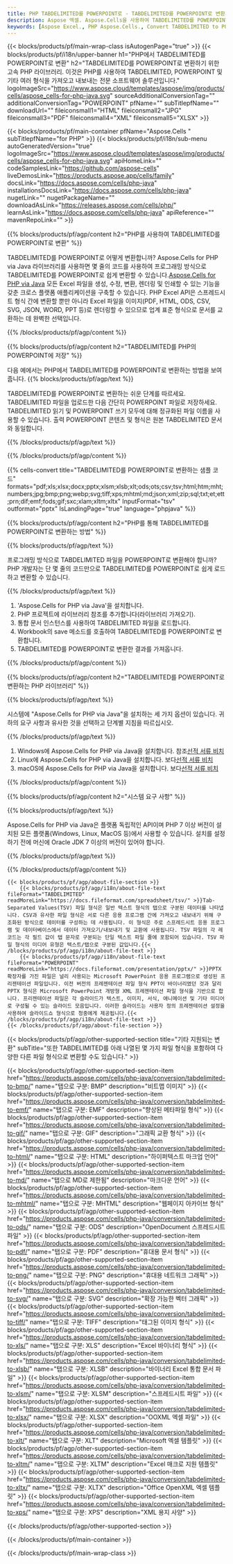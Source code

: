 ```yaml
---
title: PHP TABDELIMITED를 POWERPOINT로 - TABDELIMITED를 POWERPOINT로 변환기
description: Aspose 엑셀. Aspose.Cells을 사용하여 TABDELIMITED를 POWERPOINT로 빠르고 쉽게 변환하세요. PHP TABDELIMITED를 POWERPOINT로 변환하세요. PHP TABDELIMITED를 POWERPOINT에 저장하세요. PHP를 사용하여 TABDELIMITED를 POWERPOINT로 저장합니다.
keywords: [Aspose Excel., PHP Aspose.Cells., Convert TABDELIMITED to POWERPOINT in PHP., Save TABDELIMITED to POWERPOINT using PHP., PHP TABDELIMITED to POWERPOINT saveformat., TABDELIMITED to POWERPOINT Converter., PHP Save TABDELIMITED as POWERPOINT]
---
```

{{< blocks/products/pf/main-wrap-class isAutogenPage="true" >}}
{{< blocks/products/pf/i18n/upper-banner h1="PHP에서 TABDELIMITED를 POWERPOINT로 변환" h2="TABDELIMITED를 POWERPOINT로 변환하기 위한 고속 PHP 라이브러리. 이것은 PHP를 사용하여 TABDELIMITED, POWERPOINT 및 기타 여러 형식을 가져오고 내보내는 전문 소프트웨어 솔루션입니다." logoImageSrc="https://www.aspose.cloud/templates/aspose/img/products/cells/aspose_cells-for-php-java.svg" sourceAdditionalConversionTag="" additionalConversionTag="POWERPOINT" pfName="" subTitlepfName="" downloadUrl="" fileiconsmall1="HTML" fileiconsmall2="JPG" fileiconsmall3="PDF" fileiconsmall4="XML" fileiconsmall5="XLSX" >}}

{{< blocks/products/pf/main-container pfName="Aspose.Cells " subTitlepfName="for PHP" >}}
{{< blocks/products/pf/i18n/sub-menu autoGeneratedVersion="true" logoImageSrc="https://www.aspose.cloud/templates/aspose/img/products/cells/aspose_cells-for-php-java.svg" apiHomeLink="" codeSamplesLink="https://github.com/aspose-cells" liveDemosLink="https://products.aspose.app/cells/family" docsLink="https://docs.aspose.com/cells/php-java" installationsDocsLink="https://docs.aspose.com/cells/php-java" nugetLink="" nugetPackageName="" downloadAsLink="https://releases.aspose.com/cells/php/" learnAsLink="https://docs.aspose.com/cells/php-java" apiReference="" mavenRepoLink="" >}}


{{% blocks/products/pf/agp/content h2="PHP를 사용하여 TABDELIMITED를 POWERPOINT로 변환" %}}

 TABDELIMITED를 POWERPOINT로 어떻게 변환합니까? Aspose.Cells for PHP via Java 라이브러리를 사용하면 몇 줄의 코드를 사용하여 프로그래밍 방식으로 TABDELIMITED를 POWERPOINT로 쉽게 변환할 수 있습니다.[Aspose.Cells for PHP via Java](https://products.aspose.com/cells/php-java/) 모든 Excel 파일을 생성, 수정, 변환, 렌더링 및 인쇄할 수 있는 기능을 갖춘 크로스 플랫폼 애플리케이션을 구축할 수 있습니다. PHP Excel API은 스프레드시트 형식 간에 변환할 뿐만 아니라 Excel 파일을 이미지(PDF, HTML, ODS, CSV, SVG, JSON, WORD, PPT 등)로 렌더링할 수 있으므로 업계 표준 형식으로 문서를 교환하는 데 완벽한 선택입니다.
 
{{% /blocks/products/pf/agp/content %}}

{{% blocks/products/pf/agp/content h2="TABDELIMITED를 PHP의 POWERPOINT에 저장" %}}

다음 예에서는 PHP에서 TABDELIMITED를 POWERPOINT로 변환하는 방법을 보여줍니다.
{{% blocks/products/pf/agp/text %}}

TABDELIMITED를 POWERPOINT로 변환하는 쉬운 단계를 따르세요. TABDELIMITED 파일을 업로드한 다음 간단히 POWERPOINT 파일로 저장하세요. TABDELIMITED 읽기 및 POWERPOINT 쓰기 모두에 대해 정규화된 파일 이름을 사용할 수 있습니다. 출력 POWERPOINT 콘텐츠 및 형식은 원본 TABDELIMITED 문서와 동일합니다.

{{% /blocks/products/pf/agp/text %}}

{{% /blocks/products/pf/agp/content %}}

{{% cells-convert title="TABDELIMITED를 POWERPOINT로 변환하는 샘플 코드" formats="pdf;xls;xlsx;docx;pptx;xlsm;xlsb;xlt;ods;ots;csv;tsv;html;htm;mht;numbers;jpg;bmp;png;webp;svg;tiff;xps;mhtml;md;json;xml;zip;sql;txt;et;ett;prn;dif;emf;fods;gif;sxc;xlam;xltm;xltx" InputFormat="tsv" outformat="pptx" IsLandingPage="true" language="phpjava" %}}

{{% blocks/products/pf/agp/content h2="PHP를 통해 TABDELIMITED를 POWERPOINT로 변환하는 방법" %}}

{{% blocks/products/pf/agp/text %}}

프로그래밍 방식으로 TABDELIMITED 파일을 POWERPOINT로 변환해야 합니까? PHP 개발자는 단 몇 줄의 코드만으로 TABDELIMITED를 POWERPOINT로 쉽게 로드하고 변환할 수 있습니다.

{{% /blocks/products/pf/agp/text %}}

1.  'Aspose.Cells for PHP via Java'을 설치합니다.
1.  PHP 프로젝트에 라이브러리 참조를 추가합니다(라이브러리 가져오기).
1.  통합 문서 인스턴스를 사용하여 TABDELIMITED 파일을 로드합니다.
1.  Workbook의 save 메소드를 호출하여 TABDELIMITED를 POWERPOINT로 변환합니다.
1.  TABDELIMITED를 POWERPOINT로 변환한 결과를 가져옵니다.

{{% /blocks/products/pf/agp/content %}}

{{% blocks/products/pf/agp/content h2="TABDELIMITED를 POWERPOINT로 변환하는 PHP 라이브러리" %}}

{{% blocks/products/pf/agp/text %}}

시스템에 "Aspose.Cells for PHP via Java"을 설치하는 세 가지 옵션이 있습니다. 귀하의 요구 사항과 유사한 것을 선택하고 단계별 지침을 따르십시오.

{{% /blocks/products/pf/agp/text %}}

1.  Windows에 Aspose.Cells for PHP via Java을 설치합니다. 참조[선적 서류 비치](https://docs.aspose.com/cells/php-java/setup-and-installation-guidelines/#windows)
1.  Linux에 Aspose.Cells for PHP via Java을 설치합니다. 보다[선적 서류 비치](https://docs.aspose.com/cells/php-java/setup-and-installation-guidelines/#linux)
1.  macOS에 Aspose.Cells for PHP via Java을 설치합니다. 보다[선적 서류 비치](https://docs.aspose.com/cells/php-java/setup-and-installation-guidelines/#mac)

{{% /blocks/products/pf/agp/content %}}

{{% blocks/products/pf/agp/content h2="시스템 요구 사항" %}}

{{% blocks/products/pf/agp/text %}}

Aspose.Cells for PHP via Java은 플랫폼 독립적인 API이며 PHP 7 이상 버전이 설치된 모든 플랫폼(Windows, Linux, MacOS 등)에서 사용할 수 있습니다. 설치를 설정하기 전에 머신에 Oracle JDK 7 이상의 버전이 있어야 합니다.
 
{{% /blocks/products/pf/agp/text %}}


{{% /blocks/products/pf/agp/content %}}

<!-- aboutfile Starts -->
    {{< blocks/products/pf/agp/about-file-section >}}
        {{< blocks/products/pf/agp/i18n/about-file-text fileFormat="TABDELIMITED" readMoreLink="https://docs.fileformat.com/spreadsheet/tsv/" >}}Tab-Separated Values(TSV) 파일 형식은 일반 텍스트 형식의 탭으로 구분된 데이터를 나타냅니다. CSV과 유사한 파일 형식은 서로 다른 응용 프로그램 간에 가져오고 내보내기 위해 구조화된 방식으로 데이터를 구성하는 데 사용됩니다. 이 형식은 주로 스프레드시트 응용 프로그램 및 데이터베이스에서 데이터 가져오기/내보내기 및 교환에 사용됩니다. TSV 파일의 각 레코드는 각 필드 값이 탭 문자로 구분되는 단일 텍스트 파일 줄에 포함되어 있습니다. TSV 파일 형식의 미디어 유형은 텍스트/탭으로 구분된 값입니다.{{< /blocks/products/pf/agp/i18n/about-file-text >}}
        {{< blocks/products/pf/agp/i18n/about-file-text fileFormat="POWERPOINT" readMoreLink="https://docs.fileformat.com/presentation/pptx/" >}}PPTX 확장자를 가진 파일은 널리 사용되는 Microsoft PowerPoint 응용 프로그램으로 생성된 프리젠테이션 파일입니다. 이전 버전의 프레젠테이션 파일 형식 PPT이 바이너리였던 것과 달리 PPTX 형식은 Microsoft PowerPoint 개방형 XML 프레젠테이션 파일 형식을 기반으로 합니다. 프리젠테이션 파일은 각 슬라이드가 텍스트, 이미지, 서식, 애니메이션 및 기타 미디어로 구성될 수 있는 슬라이드 모음입니다. 이러한 슬라이드는 사용자 정의 프레젠테이션 설정을 사용하여 슬라이드쇼 형식으로 청중에게 제공됩니다.{{< /blocks/products/pf/agp/i18n/about-file-text >}}
    {{< /blocks/products/pf/agp/about-file-section >}}
<!-- aboutfile Ends -->

{{< blocks/products/pf/agp/other-supported-section title="기타 지원되는 변환" subTitle="또한 TABDELIMITED를 아래 나열된 몇 가지 파일 형식을 포함하여 다양한 다른 파일 형식으로 변환할 수도 있습니다." >}}

{{< blocks/products/pf/agp/other-supported-section-item href="https://products.aspose.com/cells/php-java/conversion/tabdelimited-to-bmp/" name="탭으로 구분: BMP" description="비트맵 이미지" >}}
{{< blocks/products/pf/agp/other-supported-section-item href="https://products.aspose.com/cells/php-java/conversion/tabdelimited-to-emf/" name="탭으로 구분: EMF" description="향상된 메타파일 형식" >}}
{{< blocks/products/pf/agp/other-supported-section-item href="https://products.aspose.com/cells/php-java/conversion/tabdelimited-to-gif/" name="탭으로 구분: GIF" description="그래픽 교환 형식" >}}
{{< blocks/products/pf/agp/other-supported-section-item href="https://products.aspose.com/cells/php-java/conversion/tabdelimited-to-html/" name="탭으로 구분: HTML" description="하이퍼텍스트 마크업 언어" >}}
{{< blocks/products/pf/agp/other-supported-section-item href="https://products.aspose.com/cells/php-java/conversion/tabdelimited-to-md/" name="탭으로 MD로 제한됨" description="마크다운 언어" >}}
{{< blocks/products/pf/agp/other-supported-section-item href="https://products.aspose.com/cells/php-java/conversion/tabdelimited-to-mhtml/" name="탭으로 구분: MHTML" description="웹페이지 아카이브 형식" >}}
{{< blocks/products/pf/agp/other-supported-section-item href="https://products.aspose.com/cells/php-java/conversion/tabdelimited-to-ods/" name="탭으로 구분: ODS" description="OpenDocument 스프레드시트 파일" >}}
{{< blocks/products/pf/agp/other-supported-section-item href="https://products.aspose.com/cells/php-java/conversion/tabdelimited-to-pdf/" name="탭으로 구분: PDF" description="휴대용 문서 형식" >}}
{{< blocks/products/pf/agp/other-supported-section-item href="https://products.aspose.com/cells/php-java/conversion/tabdelimited-to-png/" name="탭으로 구분: PNG" description="휴대용 네트워크 그래픽" >}}
{{< blocks/products/pf/agp/other-supported-section-item href="https://products.aspose.com/cells/php-java/conversion/tabdelimited-to-svg/" name="탭으로 구분: SVG" description="확장 가능한 벡터 그래픽" >}}
{{< blocks/products/pf/agp/other-supported-section-item href="https://products.aspose.com/cells/php-java/conversion/tabdelimited-to-tiff/" name="탭으로 구분: TIFF" description="태그된 이미지 형식" >}}
{{< blocks/products/pf/agp/other-supported-section-item href="https://products.aspose.com/cells/php-java/conversion/tabdelimited-to-xls/" name="탭으로 구분: XLS" description="Excel 바이너리 형식" >}}
{{< blocks/products/pf/agp/other-supported-section-item href="https://products.aspose.com/cells/php-java/conversion/tabdelimited-to-xlsb/" name="탭으로 구분: XLSB" description="바이너리 Excel 통합 문서 파일" >}}
{{< blocks/products/pf/agp/other-supported-section-item href="https://products.aspose.com/cells/php-java/conversion/tabdelimited-to-xlsm/" name="탭으로 구분: XLSM" description="스프레드시트 파일" >}}
{{< blocks/products/pf/agp/other-supported-section-item href="https://products.aspose.com/cells/php-java/conversion/tabdelimited-to-xlsx/" name="탭으로 구분: XLSX" description="OOXML 엑셀 파일" >}}
{{< blocks/products/pf/agp/other-supported-section-item href="https://products.aspose.com/cells/php-java/conversion/tabdelimited-to-xlt/" name="탭으로 구분: XLT" description="Microsoft 엑셀 템플릿" >}}
{{< blocks/products/pf/agp/other-supported-section-item href="https://products.aspose.com/cells/php-java/conversion/tabdelimited-to-xltm/" name="탭으로 구분: XLTM" description="Excel 매크로 지원 템플릿" >}}
{{< blocks/products/pf/agp/other-supported-section-item href="https://products.aspose.com/cells/php-java/conversion/tabdelimited-to-xltx/" name="탭으로 구분: XLTX" description="Office OpenXML 엑셀 템플릿" >}}
{{< blocks/products/pf/agp/other-supported-section-item href="https://products.aspose.com/cells/php-java/conversion/tabdelimited-to-xps/" name="탭으로 구분: XPS" description="XML 용지 사양" >}}

{{< /blocks/products/pf/agp/other-supported-section >}}

{{< /blocks/products/pf/main-container >}}
    
{{< /blocks/products/pf/main-wrap-class >}}
